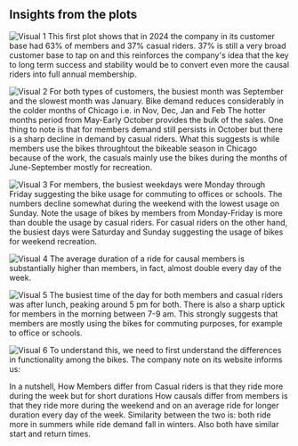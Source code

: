 ## Insights from the plots
![Visual 1](https://github.com/ItsAmitBhaskar/TheCyclistProject/blob/main/Plots/Rentals%20overall.jpg)
This first plot shows that in 2024 the company in its customer base had 63% of members and 37% casual riders. 37% is still a very broad customer base to tap on and this reinforces the company's idea that the key to long term success and stability would be to convert even more the causal riders into full annual membership.


![Visual 2](https://github.com/ItsAmitBhaskar/TheCyclistProject/blob/main/Plots/Rentals%20by%20months.jpg)
For both types of customers, the busiest month was September and the slowest month was January.
Bike demand reduces considerably in the colder months of Chicago i.e. in Nov, Dec, Jan and Feb
The hotter months period from May-Early October provides the bulk of the sales.
One thing to note is that for members demand still persists in October but there is a sharp decline in demand by casual riders. What this suggests is while members use the bikes throughtout the bikeable season in Chicago because of the work, the casuals mainly use the bikes during the months of June-September mostly for recreation.

![Visual 3](https://github.com/ItsAmitBhaskar/TheCyclistProject/blob/main/Plots/Rentals%20by%20weekdays.jpg)
For members, the busiest weekdays were Monday through Friday suggesting the bike usage for commuting to offices or schools. The numbers decline somewhat during the weekend with the lowest usage on Sunday. Note the usage of bikes by members from Monday-Friday is more than double the usage by casual riders. 
For casual riders on the other hand, the busiest days were Saturday and Sunday suggesting the usage of bikes for weekend recreation.


![Visual 4](https://github.com/ItsAmitBhaskar/TheCyclistProject/blob/main/Plots/Ride%20duration%20by%20weekdays.jpg)
The average duration of a ride for causal members is substantially higher than members, in fact, almost double every day of the week.

![Visual 5](https://github.com/ItsAmitBhaskar/TheCyclistProject/blob/main/Plots/Ride%20counts%20by%20time%20of%20day.jpg) 
The busiest time of the day for both members and casual riders was after lunch, peaking around 5 pm for both. There is also a sharp uptick for members in the morning between 7-9 am. This strongly suggests that members are mostly using the bikes for commuting purposes, for example to office or schools. 

![Visual 6](https://github.com/ItsAmitBhaskar/TheCyclistProject/blob/main/Plots/Ride%20counts%20by%20bike%20types.jpg)
To understand this, we need to first understand the differences in functionality among the bikes. The company note on its website informs us:

In a nutshell,
How Members differ from Casual riders is that they ride more during the week but for short durations
How causals differ from members is that they ride more during the weekend and on an average ride for longer duration every day of the week.
Similarity between the two is: both ride more in summers while ride demand fall in winters. Also both have similar start and return times.


